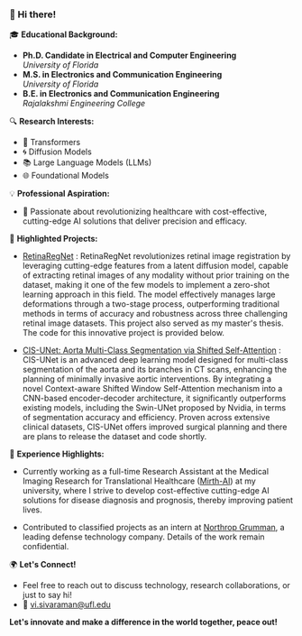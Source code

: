 ### 👋 Hi there!

🎓 **Educational Background:**
- **Ph.D. Candidate in Electrical and Computer Engineering**  
  _University of Florida_
- **M.S. in Electronics and Communication Engineering**  
  _University of Florida_
- **B.E. in Electronics and Communication Engineering**  
  _Rajalakshmi Engineering College_

🔍 **Research Interests:**
- 🤖 Transformers
- 🌀 Diffusion Models
- 📚 Large Language Models (LLMs)
- 🌐 Foundational Models

💡 **Professional Aspiration:**
- 🚀 Passionate about revolutionizing healthcare with cost-effective, cutting-edge AI solutions that deliver precision and efficacy.

🌟 **Highlighted Projects:**
- [RetinaRegNet](https://export.arxiv.org/abs/2404.16017) : RetinaRegNet revolutionizes retinal image registration by leveraging cutting-edge features from a latent diffusion model, capable of extracting retinal images of any modality without prior training on the dataset, making it one of the few models to implement a zero-shot learning approach in this field. The model effectively manages large deformations through a two-stage process, outperforming traditional methods in terms of accuracy and robustness across three challenging retinal image datasets. This project also served as my master's thesis. The code for this innovative project is provided below.
 
- [CIS-UNet: Aorta Multi-Class Segmentation via Shifted Self-Attention](https://arxiv.org/abs/2401.13049) : CIS-UNet is an advanced deep learning model designed for multi-class segmentation of the aorta and its branches in CT scans, enhancing the planning of minimally invasive aortic interventions. By integrating a novel Context-aware Shifted Window Self-Attention mechanism into a CNN-based encoder-decoder architecture, it significantly outperforms existing models, including the Swin-UNet proposed by Nvidia, in terms of segmentation accuracy and efficiency. Proven across extensive clinical datasets, CIS-UNet offers improved surgical planning and there are plans to release the dataset and code shortly.

💼 **Experience Highlights:**
-  Currently working as a full-time Research Assistant at the Medical Imaging Research for Translational Healthcare ([Mirth-AI](https://mirthai.medicine.ufl.edu/)) at my university, where I strive to develop cost-effective cutting-edge AI solutions for disease diagnosis and prognosis, thereby improving patient lives.

- Contributed to classified projects as an intern at [Northrop Grumman](https://www.northropgrumman.com/), a leading defense technology company. Details of the work remain confidential.

🌍 **Let's Connect!**
- Feel free to reach out to discuss technology, research collaborations, or just to say hi!
- 📧 vi.sivaraman@ufl.edu

**Let's innovate and make a difference in the world together, peace out!**
